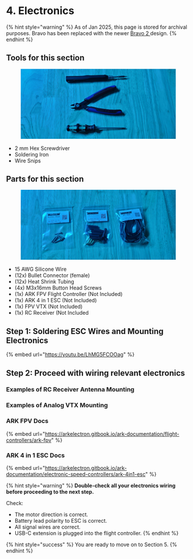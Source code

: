 # 4. Electronics

{% hint style="warning" %}
As of Jan 2025, this page is stored for archival purposes. Bravo has been replaced with the newer [Bravo 2 ](../../bravo-v2/)design.
{% endhint %}

## Tools for this section

<figure><img src="../../../.gitbook/assets/20241028_030538.jpg" alt=""><figcaption></figcaption></figure>

* 2 mm Hex Screwdriver
* Soldering Iron
* Wire Snips

## Parts for this section

<figure><img src="../../../.gitbook/assets/20241028_043755.jpg" alt=""><figcaption></figcaption></figure>

* 15 AWG Silicone Wire
* (12x) Bullet Connector (female)
* (12x) Heat Shrink Tubing
* (4x) M3x16mm Button Head Screws
* (1x) ARK FPV Flight Controller (Not Included)
* (1x) ARK 4 in 1 ESC (Not Included)
* (1x) FPV VTX (Not Included)
* (1x) RC Receiver (Not Included



## Step 1: Soldering ESC Wires and Mounting Electronics

{% embed url="https://youtu.be/LhMG5FCOOag" %}

## Step 2: Proceed with wiring relevant electronics

### Examples of RC Receiver Antenna Mounting



### Examples of Analog VTX Mounting



### ARK FPV Docs

{% embed url="https://arkelectron.gitbook.io/ark-documentation/flight-controllers/ark-fpv" %}

### ARK 4 in 1 ESC Docs

{% embed url="https://arkelectron.gitbook.io/ark-documentation/electronic-speed-controllers/ark-4in1-esc" %}

{% hint style="warning" %}
**Double-check all your electronics wiring before proceeding to the next step.**

Check:

* The motor direction is correct.
* Battery lead polarity to ESC is correct.
* All signal wires are correct.
* USB-C extension is plugged into the flight controller.
{% endhint %}





{% hint style="success" %}
You are ready to move on to Section 5.
{% endhint %}
